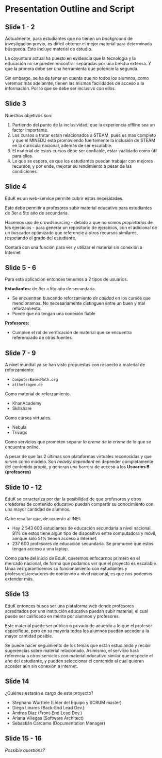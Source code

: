 # Presentation Outline and Script

## Slide 1 - 2

Actualmente, para estudiantes que no tienen un *background* de investigación previo, es díficil obtener el mejor material para determinada búsqueda. Esto incluye material de estudio.

La coyuntura actual ha puesto en evidencia que la tecnología y la educación no se pueden encontrar separadas por una brecha extensa. Y que la primera debe ser una herramienta que potencie la segunda.

Sin embargo, se ha de tener en cuenta que no todos los alumnos, como veremos más adelannte, tienen las mismas fácilidades de acceso a la información. Por lo que se debe ser inclusivo con ellos.  

## Slide 3

Nuestros objetivos son:

1. Partiendo del punto de la inclusividad, que la experiencia offline sea un factor importante.
2. Los cursos a tratar estan relacionados a STEAM, pues es mas completo y que el MINEDU está promoviendo fuertemente la inclusión de STEAM en la currícula nacional, además de ser escalable.
3. El material de estos cursos debe ser confiable, estar vaalidado como útil para ellos.
4. Lo que se espera, es que los estudiantes puedan trabajar con mejores recursos, y por ende, mejorar su rendimiento a pesar de las condiciones.

## Slide 4

EduK es un web-service permite cubrir estas necesidades. 

Este debe permitir a profesores subir material educativo para estudiantes de 3er a 5to año de secundaria. 

Hacemos uso de crowdsourcing - debido a que no somos *propietarios* de los ejercicios - para generar un repositorio de ejercicios, con el adicional de un buscador optimizado que referencie a otros recursos similares, respetando el grado del estudiante. 

Contará con una función para ver y utilizar el material sin conexión a Internet

## Slide 5 - 6

Para esta aplicación entonces tenemos a 2 tipos de usuarios.

**Estudiantes:** de 3er a 5to año de secundaria.

* Se encuentran buscando reforzamiento *de calidad* en los cursos que mencionamos. No necesariamente distinguen entre un buen y mal reforzamiento.
* Puede que no tengan una conexión fiable

**Profesores:**

* Cumplen el rol de verificación de material que se encuentra referenciado de otras fuentes.

## Slide 7 - 9

A nivel mundial ya se han visto propuestas con respecto a material de reforzamiento:

* `ComputerBasedMath.org`
* `atthefragen.de`

Como material de reforzamiento.

* KhanAcademy
* Skillshare

Como cursos virtuales.

* Nebula
* Trivago

Como servicios que prometen separar *la creme de la creme* de lo que se encuentra online.

A pesar de que las 2 últimas son plataformas virtuales reconocidas y que sirven como modelo. Son *heavily dependent* en depender completamente del contenido propio, y generan una barrera de acceso a los **Usuarios B (profesores)**

## Slide 10 - 12

EduK se caracteriza por dar la posibilidad de que profesores y otros creadores de contenido educativo puedan compartir su conocimiento con una mayor cantidad de alumnos. 

Cabe resaltar que, de acuerdo al INEI:

* Hay 2 543 600 estudiantes de educación secundaria a nivel nacional. 91% de estos tiene algún tipo de dispositivo entre computadora y móvil, aunque solo 51% tienen acceso a Internet.
* 237 600 profesores de educación secundaria. Se promueve que estos tengan acceso a una laptop.

Como parte del inicio de EduK, queremos enfocarnos primero en el mercado nacional, de forma que podamos ver que el proyecto es escalable. Unaa vez garanticemos su funcionamiento con estudiantes y profesores/creadores de contenido a nivel nacional, es que nos podemos extender más.

## Slide 13

EduK entonces busca ser una plataforma web donde profesores acreditados por una institución educativa puedan subir material, el cual puede ser calificado en mérito por alumnos y profesores. 

Este material puede ser público o privado de acuerdo a lo que el profesor especifíque, pero en su mayoría todos los alumnos pueden acceder a la mayor cantidad posible.

Se puede hacer seguimiento de los temas que están estudiando y recibir sugerencias sobre material relacionado. Asimismo, el servicio hará referencia a otros servicios con material educativo similar que respecte el año del estudiante, y pueden seleccionar el contenido al cual quieran acceder aún sin conexión a internet.

## Slide 14

¿Quiénes estarán a cargo de este proyecto?

* Stephano Wurttele (Líder del Equipo y SCRUM master)
* Diego Linares (Back-End Lead Dev.)
* Andrea Díaz (Front-End Lead Dev.)
* Ariana Villegas (Software Architect)
* Sebastián Carcamo (Documentation Manager)

## Slide 15 - 16

*Possible questions?*
